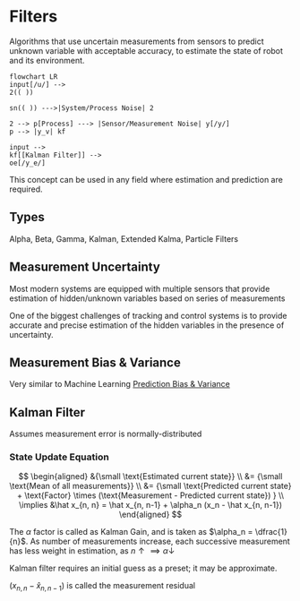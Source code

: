 # Filters

Algorithms that use uncertain measurements from sensors to predict unknown variable with acceptable accuracy, to estimate the state of robot and its environment.

```mermaid
flowchart LR
input[/u/] -->
2(( ))

sn(( )) --->|System/Process Noise| 2

2 --> p[Process] ---> |Sensor/Measurement Noise| y[/y/]
p --> |y_v| kf

input -->
kf[[Kalman Filter]] -->
oe[/y_e/]
```

This concept can be used in any field where estimation and prediction are required.

## Types

Alpha, Beta, Gamma, Kalman, Extended Kalma, Particle Filters

## Measurement Uncertainty

Most modern systems are equipped with multiple sensors that provide estimation of hidden/unknown variables based on series of measurements

One of the biggest challenges of tracking and control systems is to provide accurate and precise estimation of the hidden variables in the presence of uncertainty.

## Measurement Bias & Variance

Very similar to Machine Learning [Prediction Bias & Variance](../Machine_Learning/07_Evaluation.md#Prediction-Bias-&-Variance) 

## Kalman Filter

Assumes measurement error is normally-distributed

### State Update Equation

$$
\begin{aligned}
&{\small \text{Estimated current state}} \\
&= {\small \text{Mean of all measurements}} \\
&= {\small 
\text{Predicted current state} + \text{Factor} \times (\text{Measurement - Predicted current state})
} \\
\implies &\hat x_{n, n} = \hat x_{n, n-1} + \alpha_n (x_n - \hat x_{n, n-1})
\end{aligned}
$$

The $\alpha$ factor is called as Kalman Gain, and is taken as $\alpha_n = \dfrac{1}{n}$. As number of measurements increase, each successive measurement has less weight in estimation, as $n \uparrow \implies \alpha \downarrow$

Kalman filter requires an initial guess as a preset; it may be approximate. 

$(x_{n, n} - \hat x_{n, n-1})$ is called the measurement residual
